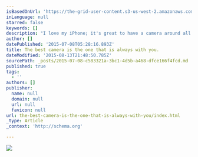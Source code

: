 ```yaml
---
isBasedOnUrl: 'https://the-grid-user-content.s3-us-west-2.amazonaws.com/ad821585-6fce-469b-9af0-8cd05e60b581.jpg'
inLanguage: null
starred: false
keywords: []
description: "I love my iPhone; it's great to have a camera around all the time. Many times I can forget something like a quote or something that might inspire me. Having the iPhone allows me to keep that inspired thought."
author: []
datePublished: '2015-07-08T05:28:16.893Z'
title: The best camera is the one that is always with you.
dateModified: '2015-08-13T21:48:50.785Z'
sourcePath: _posts/2015-07-08-c583321a-3bc1-4d5b-a468-dfce166f4fcd.md
published: true
tags:
  - ''
authors: []
publisher:
  name: null
  domain: null
  url: null
  favicon: null
url: the-best-camera-is-the-one-that-is-always-with-you/index.html
_type: Article
_context: 'http://schema.org'

---
```

![](https://the-grid-user-content.s3-us-west-2.amazonaws.com/ad821585-6fce-469b-9af0-8cd05e60b581.jpg)